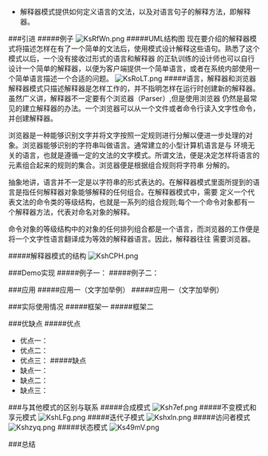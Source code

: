 - 解释器模式提供如何定义语言的文法，以及对语言句子的解释方法，即解释器。

###引进
#####例子
![KsRfWn.png](https://s2.ax1x.com/2019/10/27/KsRfWn.png)
#####UML结构图
现在要介绍的解释器模式将描述怎样在有了一个简单的文法后，使用模式设计解释这些语句。熟悉了这个模式以后，一个没有接收过形式的语言和解释器
的正轨训练的设计师也可以自行设计一个简单的解释器，以便为客户端提供一个简单语言，或者在系统内部使用一个简单语言描述一个合适的问题。
![KsRoLT.png](https://s2.ax1x.com/2019/10/27/KsRoLT.png)
#####语言，解释器和浏览器
解释器模式只描述解释器是怎样工作的，并不指明怎样在运行时创建新的解释器。虽然广义讲，解释器不一定要有个浏览器（Parser）,但是使用浏览器
仍然是最常见的建立解释器的办法。一个浏览器可以从一个文件或者命令行读入文字性命令，并创建解释器。

浏览器是一种能够识别文字并将文字按照一定规则进行分解以便进一步处理的对象。浏览器能够识别的字符串叫做语言。通常建立的小型计算机语言是与
环境无关的语言，也就是遵循一定的文法的文字模式。所谓文法，便是决定怎样将语言的元素组合起来的规则的集合。浏览器便是根据组合规则将字符串
分解的。

抽象地讲，语言并不一定是以字符串的形式表达的。在解释器模式里面所提到的语言是指任何解释器对象能够解释的任何组合。在解释器模式中，需要
定义一个代表文法的命令类的等级结构，也就是一系列的组合规则;每个一个命令对象都有一个解释器方法，代表对命名对象的解释。

命令对象的等级结构中的对象的任何排列组合都是一个语言，而浏览器的工作便是将一个文字性语言翻译成为等效的解释器语言。因此，解释器往往
需要浏览器。

#####解释器模式的结构
![KshCPH.png](https://s2.ax1x.com/2019/10/27/KshCPH.png)

###Demo实现
#####例子一：
#####例子二：

###应用
#####应用一（文字加举例）
#####应用一（文字加举例）

###实际使用情况
#####框架一
#####框架二

###优缺点
#####优点
- 优点一：
- 优点二：
- 优点三：
#####缺点
- 缺点一：
- 缺点二：
- 缺点三：

###与其他模式的区别与联系
#####合成模式
![Ksh7ef.png](https://s2.ax1x.com/2019/10/27/Ksh7ef.png)
#####不变模式和享元模式
![KshLFg.png](https://s2.ax1x.com/2019/10/27/KshLFg.png)
#####迭代子模式
![Kshxln.png](https://s2.ax1x.com/2019/10/27/Kshxln.png)
#####访问者模式
![Kshzyq.png](https://s2.ax1x.com/2019/10/27/Kshzyq.png)
#####状态模式
![Ks49mV.png](https://s2.ax1x.com/2019/10/27/Ks49mV.png)

###总结




